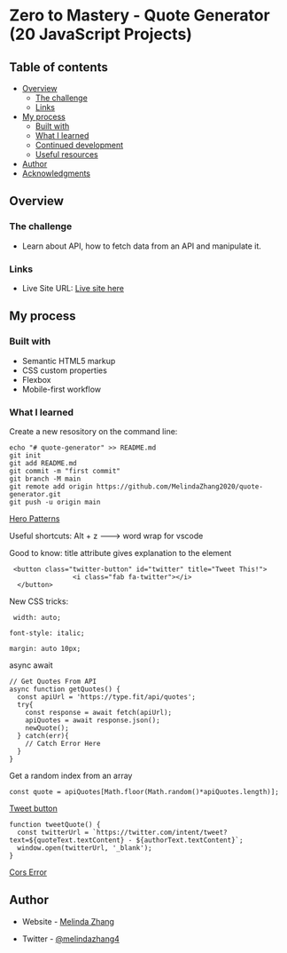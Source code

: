 # Zero to Mastery - Quote Generator (20 JavaScript Projects)

## Table of contents

- [Overview](#overview)
  - [The challenge](#the-challenge)
  - [Links](#links)
- [My process](#my-process)
  - [Built with](#built-with)
  - [What I learned](#what-i-learned)
  - [Continued development](#continued-development)
  - [Useful resources](#useful-resources)
- [Author](#author)
- [Acknowledgments](#acknowledgments)

## Overview

### The challenge

- Learn about API, how to fetch data from an API and manipulate it.

### Links

- Live Site URL: [Live site here](https://melindazhang2020.github.io/quote-generator/)

## My process

### Built with

- Semantic HTML5 markup
- CSS custom properties
- Flexbox
- Mobile-first workflow

### What I learned

Create a new resository on the command line:

```
echo "# quote-generator" >> README.md
git init
git add README.md
git commit -m "first commit"
git branch -M main
git remote add origin https://github.com/MelindaZhang2020/quote-generator.git
git push -u origin main
```
[Hero Patterns](https://heropatterns.com/)

Useful shortcuts: Alt + z ---> word wrap for vscode

Good to know:
title attribute gives explanation to the element
```
 <button class="twitter-button" id="twitter" title="Tweet This!">
                <i class="fab fa-twitter"></i>
  </button>
```

New CSS tricks:
```
 width: auto;
```

```
font-style: italic;
```

```
margin: auto 10px;
```

async await 
```
// Get Quotes From API
async function getQuotes() {
  const apiUrl = 'https://type.fit/api/quotes';
  try{
    const response = await fetch(apiUrl);
    apiQuotes = await response.json();
    newQuote();
  } catch(err){
    // Catch Error Here
  }
}
```

Get a random index from an array
```
const quote = apiQuotes[Math.floor(Math.random()*apiQuotes.length)];
```

[Tweet button](https://developer.twitter.com/en/docs/twitter-for-websites/tweet-button/guides/web-intent)

```
function tweetQuote() {
  const twitterUrl = `https://twitter.com/intent/tweet?text=${quoteText.textContent} - ${authorText.textContent}`;
  window.open(twitterUrl, '_blank');
}
```

[Cors Error](https://medium.com/@dtkatz/3-ways-to-fix-the-cors-error-and-how-access-control-allow-origin-works-d97d55946d9)

## Author

- Website - [Melinda Zhang](https://www.melinda-zhang.com)

- Twitter - [@melindazhang4](https://www.twitter.com/melindazhang4)


